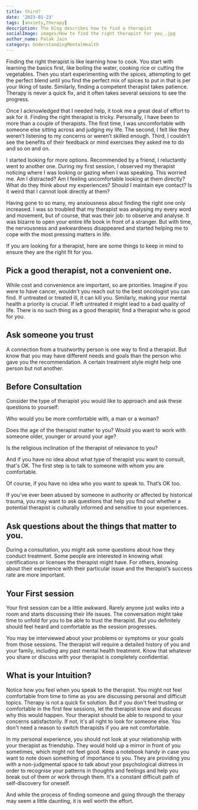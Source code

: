 ```yaml
---  
title: third?
date: '2023-01-23'  
tags: [anxiety,therapy]  
description: The blog describes how to find a therapist  
socialImage: images/How to find the right therapist for you_.jpg
author_name: Palak Jain
category: UnderstandingMentalHealth
---  
```


Finding the right therapist is like learning how to cook. You start with learning the basics first, like boiling the water, cooking rice or cutting the vegetables. Then you start experimenting with the spices, attempting to get the perfect blend until you find the perfect mix of spices to put in that is per your liking of taste. Similarly, finding a competent therapist takes patience. Therapy is never a quick fix, and it often takes several sessions to see the progress. 

Once I acknowledged that I needed help, it took me a great deal of effort to ask for it. Finding the right therapist is tricky. Personally, I have been to more than a couple of therapists. The first time, I was uncomfortable with someone else sitting across and judging my life. The second, I felt like they weren't listening to my concerns or weren’t skilled enough. Third, I couldn't see the benefits of their feedback or mind exercises they asked me to do and so on and on.

I started looking for more options. Recommended by a friend, I reluctantly went to another one. During my first session, I observed my therapist noticing where I was looking or gazing when I was speaking. This worried me. Am I distracted? Am I feeling uncomfortable looking at them directly? What do they think about my experiences? Should I maintain eye contact? Is it weird that I cannot look directly at them?

Having gone to so many, my anxiousness about finding the right one only increased. I was so troubled that my therapist was analysing my every word and movement, but of course, that was their job: to observe and analyse.  It was bizarre to open your entire life book in front of a stranger. But with time, the nervousness and awkwardness disappeared and started helping me to cope with the most pressing matters in life.

If you are looking for a therapist, here are some things to keep in mind to ensure they are the right fit for you.

## Pick a good therapist, not a convenient one.

While cost and convenience are important, so are priorities. Imagine if you were to have cancer, wouldn't you reach out to the best oncologist you can find. If untreated or treated ill, it can kill you. Similarly, making your mental health a priority is crucial. If left untreated it might lead to a bad quality of life. There is no such thing as a good therapist; find a therapist who is good for you. 

## Ask someone you trust

A connection from a trustworthy person is one way to find a therapist. But know that you may have different needs and goals than the person who gave you the recommendation. A certain treatment style might help one person but not another.

## Before Consultation

Consider the type of therapist you would like to approach and ask these questions to yourself: 

Who would you be more comfortable with, a man or a woman?

Does the age of the therapist matter to you? Would you want to work with someone older, younger or around your age? 

Is the religious inclination of the therapist of relevance to you?

And if you have no idea about what type of therapist you want to consult, that's OK. The first step is to talk to someone with whom you are comfortable.

Of course, if you have no idea who you want to speak to. That’s OK too. 

If you’ve ever been abused by someone in authority or affected by historical trauma, you may want to ask questions that help you find out whether a potential therapist is culturally informed and sensitive to your experiences. 

## Ask questions about the things that matter to you.

During a consultation, you might ask some questions about how they conduct treatment. Some people are interested in knowing what certifications or licenses the therapist might have. For others, knowing about their experience with their particular issue and the therapist’s success rate are more important.  

## Your First session

Your first session can be a little awkward. Rarely anyone just walks into a room and starts discussing their life issues. The conversation might take time to unfold for you to be able to trust the therapist. But you definitely should feel heard and comfortable as the session progresses.

You may be interviewed about your problems or symptoms or your goals from those sessions. The therapist will require a detailed history of you and your family, including any past mental health treatment. Know that whatever you share or discuss with your therapist is completely confidential. 

## What is your Intuition?

Notice how you feel when you speak to the therapist. You might not feel comfortable from time to time as you are discussing personal and difficult topics. Therapy is not a quick fix solution. But if you don't feel trusting or comfortable in the first few sessions, let the therapist know and discuss why this would happen. Your therapist should be able to respond to your concerns satisfactorily.  If not, it's all right to look for someone else. You don't need a reason to switch therapists if you are not comfortable.  

In my personal experience, you should not look at your relationship with your therapist as friendship. They would hold up a mirror in front of you sometimes, which might not feel good. Keep a notebook handy in case you want to note down something of importance to you. They are providing you with a non-judgmental space to talk about your psychological distress in order to recognise your patterns in thoughts and feelings and help you break out of them or work through them. It's a constant difficult path of self-discovery for oneself. 

And while the process of finding someone and going through the therapy may seem a little daunting, it is well worth the effort. 
